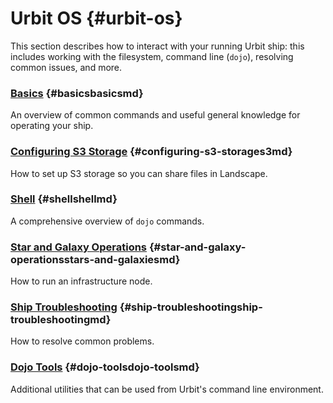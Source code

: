 # Urbit OS {#urbit-os}

This section describes how to interact with your running Urbit ship: this includes working with the filesystem, command line (`dojo`), resolving common issues, and more.

### [Basics](basics.md) {#basicsbasicsmd}

An overview of common commands and useful general knowledge for operating your ship.

### [Configuring S3 Storage](s3.md) {#configuring-s3-storages3md}

How to set up S3 storage so you can share files in Landscape.

### [Shell](shell.md) {#shellshellmd}

A comprehensive overview of `dojo` commands.

### [Star and Galaxy Operations](stars-and-galaxies.md) {#star-and-galaxy-operationsstars-and-galaxiesmd}

How to run an infrastructure node.

### [Ship Troubleshooting](ship-troubleshooting.md) {#ship-troubleshootingship-troubleshootingmd}

How to resolve common problems.

### [Dojo Tools](dojo-tools.md) {#dojo-toolsdojo-toolsmd}

Additional utilities that can be used from Urbit's command line environment.
